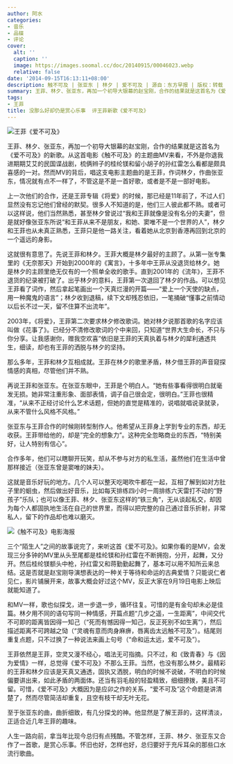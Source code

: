 ```yaml
---
author: 阿水
categories:
- 音乐
- 品碟
- 评论
cover:
  alt: ''
  caption: ''
  image: https://images.soomal.cc/doc/20140915/00046023.webp
  relative: false
date: '2014-09-15T16:13:11+08:00'
description: 触不可及 | 张亚东 | 林夕 | 爱不可及 | 源自：东方早报 | 版权：转载 |  平均/总评分：08.75/35
summary: 王菲、林夕、张亚东，再加一个初导大银幕的赵宝刚，合作的结果就是这首名为《爱不可及》的新歌。从这首电影《触不可及》的主题曲MV来看，不外是你退我进期期艾艾的民国谍战剧，梳俩辫子的桂纶镁和留小胡子的孙红雷怎么看都是颇具喜感的一对……
tags:
- 王菲
title: 没那么好却仍是赏心乐事  评王菲新歌《爱不可及》
---
```


![王菲《爱不可及》](https://images.soomal.cc/doc/20140915/00046022_01.webp)





王菲、林夕、张亚东，再加一个初导大银幕的赵宝刚，合作的结果就是这首名为《爱不可及》的新歌。从这首电影《触不可及》的主题曲MV来看，不外是你退我进期期艾艾的民国谍战剧，梳俩辫子的桂纶镁和留小胡子的孙红雷怎么看都是颇具喜感的一对。然而MV的背后，唱这支电影主题曲的是王菲，作词林夕，作曲张亚东，情况就有点不一样了，不管这是不是一首好歌，或者是不是一部好电影。

上一次他们的合作，还是王菲专辑《将爱》的时候，那已经是11年前了，不过人们显然没有忘记他们曾经的默契。很多人不知道的是，他们三人彼此都不熟。或者可以这样说，他们当然熟悉，甚至林夕曾说过“我和王菲就像是没有名分的夫妻”，但是就好像张亚东所说“和王菲从来不是朋友，和她、窦唯不是一个世界的人”，林夕和王菲也从未真正熟悉，王菲只是他一路关注，看着她从北京到香港再回到北京的一个遥远的身影。

这就很有意思了。先说王菲和林夕。王菲大概是林夕最好的主顾了。从第一张专集里的《无奈那天》开始到2000年的《寓言》，十多年中王菲从没退货给林夕。她是林夕的主顾里绝无仅有的一个照单全收的歌手。直到2001年的《流年》，王菲不退货的纪录被打破了。出乎林夕的意料，王菲第一次退回了林夕的作品。可以想见王菲看了词作，然后拿起笔画出一个天真烂漫的开篇――“爱上一个天使的缺点，用一种魔鬼的语言”；林夕收到退稿，续下文却残忍依旧，一笔捅破“懂事之前情动以后长不过一天，留不住算不出流年”。

2003年，《将爱》，王菲第二次要求林夕修改歌词。她对林夕说那首歌的名字应该叫做《花事了》。已经分不清修改歌词的个中来回，只知道“世界大生命长，不只与你分享。让我感谢你，赠我空欢喜”依旧是王菲的天真执着与林夕的犀利通透共生，细读，却也有王菲的洒脱与林夕的坚持。

那么多年，王菲和林夕互相成就。王菲在林夕的歌里矛盾，林夕借王菲的声音窥探情感的真相，尽管他们并不熟。

再说王菲和张亚东。在张亚东眼中，王菲是个明白人。“她有些事看得很明白就毫发无损。她非常注重形象、面部表情，调子自己很会定，很明白。”王菲也很精准，“从来不正经讨论什么艺术话题，但她的直觉是精准的，说唱就唱说录就录，从来不管什么风格不风格。”

张亚东与王菲合作的时候刚转型制作人。他希望从王菲身上学到专业的东西，却无收获。王菲带给他的，却是”完全的想象力”。这种完全忽略商业的东西，“特别美好，让人特别有信心”。

合作多年，他们可以瞎聊开玩笑，却从不参与对方的私生活，虽然他们在生活中曾那样接近（张亚东曾是窦唯的妹夫）。

这就是音乐好玩的地方。几个人可以整天吃喝吹牛都在一起，互相了解到如对方肚子里的蛔虫，然后做出好音乐，比如每天排练四小时一周排练六天雷打不动的“野孩子”乐队；也可以像王菲、林夕、张亚东这样的“铁三角“，无从谈起私交，却因为每个人都固执地生活在自己的世界里，而得以把完整的自己通过音乐折射，非常私人，留下的作品却也难以磨灭。

![《触不可及》电影海报](https://images.soomal.cc/doc/20140915/00046023.webp)





三个“陌生人”之间的故事说完了，来听这首《爱不可及》。如果你看的是MV，会发现三分多钟的MV里从头至尾都是桂纶镁和孙红雷在不断拥抱，分开，起舞，又分开。然后桂纶镁额头中枪，孙红雷又和蒋勤勤起舞了，基本可以用不知所云来总结。这是否就是赵宝刚导演想表达的一种关于等待和命运的古典爱情？只能说仁者见仁，影片铺展开来，故事大概会好过这个MV，反正大家在9月19日电影上映后就能知道了。

和MV一样，歌也似探戈，进一步退一步，循环往复。可惜的是有金句却未必是佳篇。林夕用不同的语句写同一种情感，开篇点题“几步之遥，一生距离”，中间交代不可即的距离皆因得一知己（“死而有憾因得一知己，反正死别不如生离”），然后描述距离不可跨越之恸（“灵魂有意而肉身麻痹，唇离齿太远触不可及”）。结尾则重复点题，只不过换了一种说法来画上句号（“命和运太远，爱不可及”）。

王菲依然是王菲，空灵又漫不经心，唱法无可指摘。只不过，和《致青春》与《因为爱情》一样，总觉得《爱不可及》不那么王菲。当然，也没有那么林夕。最精彩的王菲和林夕应该是天真又通透，固执又洒脱，明白的时候不说破，不明白的时候偏要讲出来，如此矛盾的两面体。还当有羽毛般的轻盈精致，细细撩拨，美且不可留。可惜，《爱不可及》大概因为是应卯之作的关系，“爱不可及”这个命题是讲清楚了，然而尽管简洁却重复，且空有枝干却无叶无花。

至于张亚东的曲，曲折细致，有几分探戈的神。他显然是了解王菲的，这样清淡，正适合近几年王菲的趣味。

人生一路向前，拿当年比现今总归有点残酷。不管怎样，王菲、林夕、张亚东又合作了一首歌，是赏心乐事。怀旧也好，怎样也好，总归要好于充斥耳朵的那些口水流行歌曲。